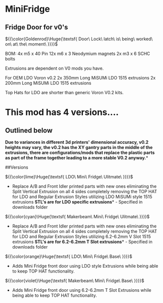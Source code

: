 # MiniFridge
## Fridge Door for v0's



${{\color{Goldenrod}\Huge{\textsf{  Door\ Lock\ latch\ is\ being\ worked\ on\ at\ the\ moment\ \}}}}\$





BOM:
4x m5 x 40 Pin
12x m6 x 3 Neodymium magnets
2x m3 x 6 SCHC bolts

Extrusions are dependent on V0 mods you have. 

For OEM LDO Voron v0.2 
2x 350mm Long MiSUMi LDO 1515 extrusions 
2x 200mm Long MiSUMi LDO 1515 extrusions

Top Hats for LDO are shorter than generic Voron V0.2 kits.

# This mod has 4 versions....

## Outlined below

**Due to variances in different 3d printers' dimensional accuracy, v0.2 heights may vary, the v0.2 has the XY gantry parts in the middle of the extrusions, there are configurations/mods that replace the plastic parts as part of the frame together leading to a more stable V0.2 anyway.***

##Versions 


${{\color{lime}\Huge{\textsf{  LDO\ Mini\ Fridge\ Ulitmate\ \}}}}\$

- Replace A/B and Front Idler printed parts with new ones eliminating the Split Vertical Extrusion on all 4 sides completely removing the TOP HAT for LDO and Regular Extrusion Styles utilizing LDO MiSUMi style 1515 extrusions **STL's are for LDO specific extrusions*** - Specified in downloads folder


${{\color{cyan}\Huge{\textsf{  Makerbeam\ Mini\ Fridge\ Ulitmate\ \}}}}\$

- Replace A/B and Front Idler printed parts with new ones eliminating the Split Vertical Extrusion on all 4 sides completely removing the TOP HAT for LDO and Regular Extrusion Styles utilizing 6.2-6.2mm V Slot 1515 extrusions **STL's are for 6.2-6.2mm T Slot extrusions*** - Specified in downloads folder


${{\color{orange}\Huge{\textsf{  LDO\ Mini\ Fridge\ Base\ \}}}}\$

- Adds Mini Fridge front door using LDO style Extrusions while being able to keep TOP HAT functionality.

${{\color{violet}\Huge{\textsf{  Makerbeam\ Mini\ Fridge\ Base\ \}}}}\$

- Adds Mini Fridge front door using 6.2-6.2mm T Slot Extrusions while being able to keep TOP HAT functionality.

